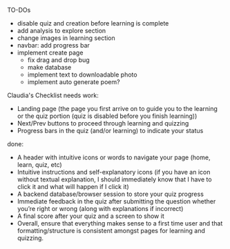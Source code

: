 TO-DOs
- disable quiz and creation before learning is complete
- add analysis to explore section
- change images in learning section
- navbar: add progress bar
- implement create page
    - fix drag and drop bug
    - make database 
    - implement text to downloadable photo
    - implement auto generate poem?

Claudia's Checklist
needs work:
- Landing page (the page you first arrive on to guide you to the learning or the quiz portion (quiz is disabled before you finish learning))
- Next/Prev buttons to proceed through learning and quizzing
- Progress bars in the quiz (and/or learning) to indicate your status

done: 
- A header with intuitive icons or words to navigate your page (home, learn, quiz, etc)
- Intuitive instructions and self-explanatory icons (if you have an icon without textual explanation, I should immediately know that I have to click it and what will happen if I click it)
- A backend database/browser session to store your quiz progress
- Immediate feedback in the quiz after submitting the question whether you’re right or wrong (along with explanations if incorrect)
- A final score after your quiz and a screen to show it
- Overall, ensure that everything makes sense to a first time user and that formatting/structure is consistent amongst pages for learning and quizzing.